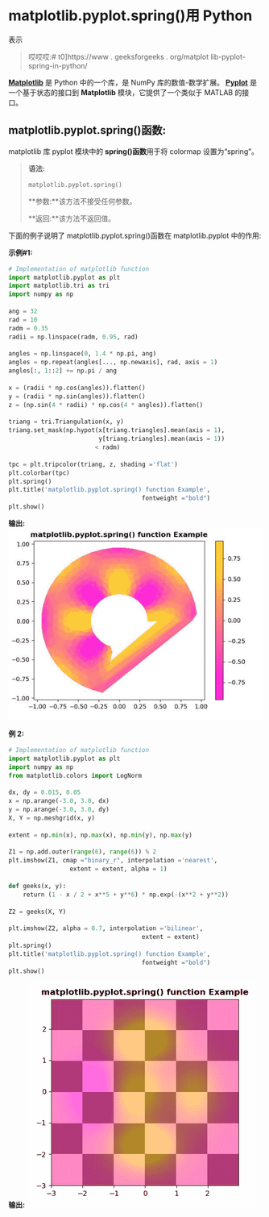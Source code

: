 # matplotlib.pyplot.spring()用 Python

表示

> 哎哎哎:# t0]https://www . geeksforgeeks . org/matplot lib-pyplot-spring-in-python/

**[Matplotlib](https://www.geeksforgeeks.org/python-introduction-matplotlib/)** 是 Python 中的一个库，是 NumPy 库的数值-数学扩展。 **[Pyplot](https://www.geeksforgeeks.org/pyplot-in-matplotlib/)** 是一个基于状态的接口到 **Matplotlib** 模块，它提供了一个类似于 MATLAB 的接口。

## matplotlib.pyplot.spring()函数:

matplotlib 库 pyplot 模块中的 **spring()函数**用于将 colormap 设置为“spring”。

> **语法:**
> 
> ```py
> matplotlib.pyplot.spring()
> 
> ```
> 
> **参数:**该方法不接受任何参数。
> 
> **返回:**该方法不返回值。

下面的例子说明了 matplotlib.pyplot.spring()函数在 matplotlib.pyplot 中的作用:

**示例#1:**

```py
# Implementation of matplotlib function
import matplotlib.pyplot as plt
import matplotlib.tri as tri
import numpy as np

ang = 32
rad = 10
radm = 0.35
radii = np.linspace(radm, 0.95, rad)

angles = np.linspace(0, 1.4 * np.pi, ang)
angles = np.repeat(angles[..., np.newaxis], rad, axis = 1)
angles[:, 1::2] += np.pi / ang

x = (radii * np.cos(angles)).flatten()
y = (radii * np.sin(angles)).flatten()
z = (np.sin(4 * radii) * np.cos(4 * angles)).flatten()

triang = tri.Triangulation(x, y)
triang.set_mask(np.hypot(x[triang.triangles].mean(axis = 1),
                         y[triang.triangles].mean(axis = 1))
                        < radm)

tpc = plt.tripcolor(triang, z, shading ='flat')
plt.colorbar(tpc)
plt.spring()
plt.title('matplotlib.pyplot.spring() function Example', 
                                     fontweight ="bold")
plt.show()
```

**输出:**
![](img/0d1ddbf3a0529ea4aec9880a848f825a.png)

**例 2:**

```py
# Implementation of matplotlib function
import matplotlib.pyplot as plt
import numpy as np
from matplotlib.colors import LogNorm

dx, dy = 0.015, 0.05
x = np.arange(-3.0, 3.0, dx)
y = np.arange(-3.0, 3.0, dy)
X, Y = np.meshgrid(x, y)

extent = np.min(x), np.max(x), np.min(y), np.max(y)

Z1 = np.add.outer(range(6), range(6)) % 2
plt.imshow(Z1, cmap ="binary_r", interpolation ='nearest',
                 extent = extent, alpha = 1)

def geeks(x, y):
    return (1 - x / 2 + x**5 + y**6) * np.exp(-(x**2 + y**2))

Z2 = geeks(X, Y)

plt.imshow(Z2, alpha = 0.7, interpolation ='bilinear',
                                     extent = extent)
plt.spring()
plt.title('matplotlib.pyplot.spring() function Example',
                                     fontweight ="bold")
plt.show()
```

**输出:**
![](img/f18c92217bcdbca07ac17e427f52ebd3.png)